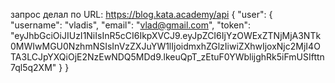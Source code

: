 запрос делал по URL: https://blog.kata.academy/api
{
    "user": {
        "username": "vladis",
        "email": "vlad@gmail.com",
        "token": "eyJhbGciOiJIUzI1NiIsInR5cCI6IkpXVCJ9.eyJpZCI6IjYzOWExZTNjMjA3NTk0MWIwMGU0NzhmNSIsInVzZXJuYW1lIjoidmxhZGlzIiwiZXhwIjoxNjc2MjI4OTA3LCJpYXQiOjE2NzEwNDQ5MDd9.lkeuQpT_zEtuF0YWblijghRk5iFmUSIfttn7ql5q2XM"
    }
}
